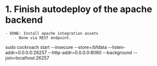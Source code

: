 # 1. Finish autodeploy of the apache backend
    - DONE: Install apache integration assets
        - Done via REST endpoint.
        
        
sudo cockroach start --insecure --store=/bfdata --listen-addr=0.0.0.0:26257 --http-addr=0.0.0.0:8080 --background --join=localhost:26257
